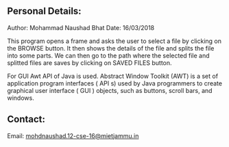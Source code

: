 Personal Details:
------------------
Author: Mohammad Naushad Bhat
Date:   16/03/2018

This program opens a frame and asks the user to select a file by clicking on the BROWSE button. It then shows the details of the file and splits the file into some parts. We can then go to the path where the selected file and splitted files are saves by clicking on SAVED FILES button.

For GUI Awt API of Java is used.
Abstract Window Toolkit (AWT) is a set of application program interfaces ( API s) used by Java programmers to create graphical user interface ( GUI ) objects, such as buttons, scroll bars, and windows.



Contact: 
-----------
Email: mohdnaushad.12-cse-16@mietjammu.in
